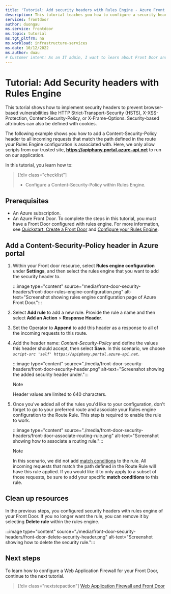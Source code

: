 ```yaml
---
title: 'Tutorial: Add security headers with Rules Engine - Azure Front Door'
description: This tutorial teaches you how to configure a security header via Rules Engine on Azure Front Door 
services: frontdoor
author: duongau
ms.service: frontdoor
ms.topic: tutorial
ms.tgt_pltfrm: na
ms.workload: infrastructure-services
ms.date: 10/12/2022
ms.author: duau
# Customer intent: As an IT admin, I want to learn about Front Door and how to configure a security header via Rules Engine. 
---
```


# Tutorial: Add Security headers with Rules Engine

This tutorial shows how to implement security headers to prevent browser-based vulnerabilities like HTTP Strict-Transport-Security (HSTS), X-XSS-Protection, Content-Security-Policy, or X-Frame-Options. Security-based attributes can also be defined with cookies.

The following example shows you how to add a Content-Security-Policy header to all incoming requests that match the path defined in the route your Rules Engine configuration is associated with. Here, we only allow scripts from our trusted site, **https://apiphany.portal.azure-api.net** to run on our application.

In this tutorial, you learn how to:
> [!div class="checklist"]
> - Configure a Content-Security-Policy within Rules Engine.

## Prerequisites

* An Azure subscription.
* An Azure Front Door. To complete the steps in this tutorial, you must have a Front Door configured with rules engine. For more information, see [Quickstart: Create a Front Door](quickstart-create-front-door.md) and [Configure your Rules Engine](front-door-tutorial-rules-engine.md).

## Add a Content-Security-Policy header in Azure portal

1. Within your Front door resource, select **Rules engine configuration** under **Settings**, and then select the rules engine that you want to add the security header to.

    :::image type="content" source="media/front-door-security-headers/front-door-rules-engine-configuration.png" alt-text="Screenshot showing rules engine configuration page of Azure Front Door.":::

2. Select **Add rule** to add a new rule. Provide the rule a name and then select **Add an Action** > **Response Header**.

3. Set the Operator to **Append** to add this header as a response to all of the incoming requests to this route.

4. Add the header name: *Content-Security-Policy* and define the values this header should accept, then select **Save**. In this scenario, we choose *`script-src 'self' https://apiphany.portal.azure-api.net`*.

    :::image type="content" source="./media/front-door-security-headers/front-door-security-header.png" alt-text="Screenshot showing the added security header under.":::

   > [!NOTE]
   > Header values are limited to 640 characters.

5. Once you've added all of the rules you'd like to your configuration, don't forget to go to your preferred route and associate your Rules engine configuration to the Route Rule. This step is required to enable the rule to work.

    :::image type="content" source="./media/front-door-security-headers/front-door-associate-routing-rule.png" alt-text="Screenshot showing how to associate a routing rule.":::

    > [!NOTE]
    > In this scenario, we did not add [match conditions](front-door-rules-engine-match-conditions.md) to the rule. All incoming requests that match the path defined in the Route Rule will have this rule applied. If you would like it to only apply to a subset of those requests, be sure to add your specific **match conditions** to this rule.

## Clean up resources

In the previous steps, you configured security headers with rules engine of your Front Door. If you no longer want the rule, you can remove it by selecting **Delete rule** within the rules engine.

:::image type="content" source="./media/front-door-security-headers/front-door-delete-security-header.png" alt-text="Screenshot showing how to delete the security rule.":::

## Next steps

To learn how to configure a Web Application Firewall for your Front Door, continue to the next tutorial.

> [!div class="nextstepaction"]
> [Web Application Firewall and Front Door](front-door-waf.md)
